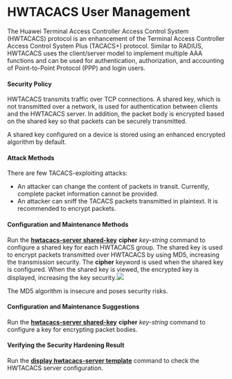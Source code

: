 HWTACACS User Management
========================

The Huawei Terminal Access Controller Access Control System (HWTACACS) protocol is an enhancement of the Terminal Access Controller Access Control System Plus (TACACS+) protocol. Similar to RADIUS, HWTACACS uses the client/server model to implement multiple AAA functions and can be used for authentication, authorization, and accounting of Point-to-Point Protocol (PPP) and login users.

#### Security Policy

HWTACACS transmits traffic over TCP connections. A shared key, which is not transmitted over a network, is used for authentication between clients and the HWTACACS server. In addition, the packet body is encrypted based on the shared key so that packets can be securely transmitted.

A shared key configured on a device is stored using an enhanced encrypted algorithm by default.


#### Attack Methods

There are few TACACS-exploiting attacks:

* An attacker can change the content of packets in transit. Currently, complete packet information cannot be provided.
* An attacker can sniff the TACACS packets transmitted in plaintext. It is recommended to encrypt packets.

#### Configuration and Maintenance Methods

Run the [**hwtacacs-server shared-key**](cmdqueryname=hwtacacs-server+shared-key) **cipher** *key-string* command to configure a shared key for each HWTACACS group. The shared key is used to encrypt packets transmitted over HWTACACS by using MD5, increasing the transmission security. The **cipher** keyword is used when the shared key is configured. When the shared key is viewed, the encrypted key is displayed, increasing the key security.![](../../../../public_sys-resources/note_3.0-en-us.png) 

The MD5 algorithm is insecure and poses security risks.




#### Configuration and Maintenance Suggestions

Run the [**hwtacacs-server shared-key**](cmdqueryname=hwtacacs-server+shared-key) **cipher** *key-string* command to configure a key for encrypting packet bodies.


#### Verifying the Security Hardening Result

Run the [**display hwtacacs-server template**](cmdqueryname=display+hwtacacs-server+template) command to check the HWTACACS server configuration.